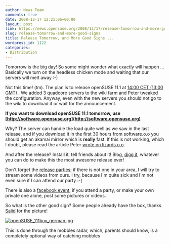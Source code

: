 ```yaml
---
author: News Team
comments: true
date: 2008-12-17 12:21:06+00:00
layout: post
link: https://news.opensuse.org/2008/12/17/release-tomorrow-and-more-good-signs/
slug: release-tomorrow-and-more-good-signs
title: Release Tomorrow, and More Good Signs ...
wordpress_id: 1122
categories:
- Distribution
---
```


Tomorrow is the big day! So some might wonder what exactly will happen ... Basically we turn on the headless chicken mode and waiting that our servers will melt away :-)

Not this time! (tm).  The plan is to release openSUSE 11.1 at [14:00 CET (13:00 GMT) ](http://www.timeanddate.com/worldclock/fixedtime.html?month=12&day=18&year=2008&hour=13&min=0&sec=0&p1=0). We added 3 quadcore servers to the wiki farm and Peter tweaked the configuration. Anyway, even with the new servers you should not go to the wiki to download it or wait for the announcement.

**If you want to download openSUSE 11.1 tomorrow, use [http://software.opensuse.org](http://software.opensuse.org)**

Why? The server can handle the load quite well as we saw in the last release, and if you download it in the first 30 hours from software.o.o you should get an akamai mirror which is **really** fast. If this is not working, which I doubt, please read the article Peter [wrote on lizards.o.o](http://lizards.opensuse.org/2008/12/16/best-way-to-download-opensuse/).

And after the release? Install it, tell friends about it! Blog, [digg it](http://digg.com/rss_search?search=opensuse&area=all&type=both&section=news), whatever you can do to make this the most awesome release ever! 

Don't forget the [release parties](http://en.opensuse.org/OpenSUSE_11.1_Launch_Party_Locations); if there is not one in your area, I will try to stream some videos from ours. I try, because I'm quite sick and I'm not even sure if I can attend our party :-(

There is also a [facebook event](http://www.facebook.com/home.php?#/event.php?eid=32763792317); if you attend a party, or make your own private one alone, post some pictures or videos.

So what is the other good sign? Some people already have the box, thanks [Salid](http://blog.salid.de) for the picture!

[![openSUSE_111box_german.jpg](http://farm4.static.flickr.com/3265/3115008089_0bc3c9a594.jpg)](http://www.flickr.com/photos/notlocalhorst/3115008089/) 

This is done through the  mobbles radar, which, parents should know, is a completely optional way of catching mobbles
